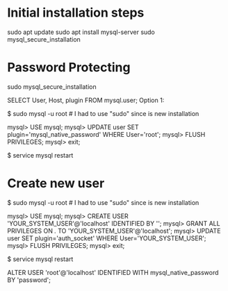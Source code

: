# Initial installation steps

sudo apt update
sudo apt install mysql-server
sudo mysql_secure_installation

# Password Protecting

sudo mysql_secure_installation

SELECT User, Host, plugin FROM mysql.user;
Option 1:

$ sudo mysql -u root # I had to use "sudo" since is new installation

mysql> USE mysql;
mysql> UPDATE user SET plugin='mysql_native_password' WHERE User='root';
mysql> FLUSH PRIVILEGES;
mysql> exit;

$ service mysql restart


# Create new user
$ sudo mysql -u root # I had to use "sudo" since is new installation

mysql> USE mysql;
mysql> CREATE USER 'YOUR_SYSTEM_USER'@'localhost' IDENTIFIED BY '';
mysql> GRANT ALL PRIVILEGES ON *.* TO 'YOUR_SYSTEM_USER'@'localhost';
mysql> UPDATE user SET plugin='auth_socket' WHERE User='YOUR_SYSTEM_USER';
mysql> FLUSH PRIVILEGES;
mysql> exit;

$ service mysql restart

ALTER USER 'root'@'localhost' IDENTIFIED WITH mysql_native_password BY 'password';